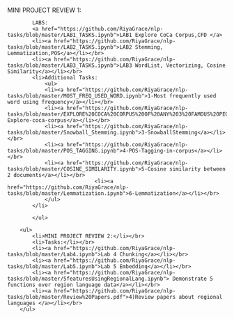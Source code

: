 MINI PROJECT REVIEW 1:

			LABS:
			<a href="https://github.com/RiyaGrace/nlp-tasks/blob/master/LAB1_TASKS.ipynb">LAB1 Explore CoCa Corpus,CFD </a>
			<li><a href="https://github.com/RiyaGrace/nlp-tasks/blob/master/LAB2_TASKS.ipynb">LAB2 Stemming, Lemmatization,POS</a></li></br>
			<li><a href="https://github.com/RiyaGrace/nlp-tasks/blob/master/LAB3_TASKS.ipynb">LAB3 WordList, Vectorizing, Cosine Similarity</a></li></br>
  			<li>Additional Tasks:
    			<ul>
				<li><a href="https://github.com/RiyaGrace/nlp-tasks/blob/master/MOST_FREQ_USED_WORD.ipynb">1-Most frequently used word using frequency</a></li></br>
				<li><a href="https://github.com/RiyaGrace/nlp-tasks/blob/master/EXPLORE%20COCA%20CORPUS%20OF%20ANY%203%20FAMOUS%20PEOPLE.pdf">2-Explore-coca-corpus</a></li></br>
				<li><a href="https://github.com/RiyaGrace/nlp-tasks/blob/master/Snowball_Stemming.ipynb">3-SnowballStemming</a></li></br>
				<li><a href="https://github.com/RiyaGrace/nlp-tasks/blob/master/POS_TAGGING.ipynb">4-POS-Tagging-in-corpus</a></li></br>
				<li><a href="https://github.com/RiyaGrace/nlp-tasks/blob/master/COSINE_SIMILARITY.ipynb">5-Cosine similarity between 2 documents</a></li></br>
    	                        <li><a href="https://github.com/RiyaGrace/nlp-tasks/blob/master/Lemmatization.ipynb">6-Lemmatization</a></li></br>
    			</ul>
  			</li>
			
  			</ul>
		
		<ul> 
			<li>MINI PROJECT REVIEW 2:</li></br>
			<li>Tasks:</li></br>
			<li><a href="https://github.com/RiyaGrace/nlp-tasks/blob/master/Lab4.ipynb">Lab 4 Chunking</a></li></br>
			<li><a href="https://github.com/RiyaGrace/nlp-tasks/blob/master/Lab5.ipynb">Lab 5 Embedding</a></li></br>
			<li><a href="https://github.com/RiyaGrace/nlp-tasks/blob/master/5featuresUsingRegionalLang.ipynb"> Demonstrate 5 functions over region language data</a></li></br>
  			<li><a href="https://github.com/RiyaGrace/nlp-tasks/blob/master/Review%20Papers.pdf">4)Review papers about regional languages </a></li></br>
		</ul>
